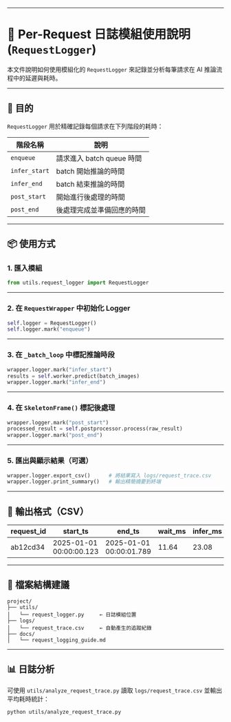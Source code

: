 

---

# 🧾 Per-Request 日誌模組使用說明 (`RequestLogger`)

本文件說明如何使用模組化的 `RequestLogger` 來記錄並分析每筆請求在 AI 推論流程中的延遲與耗時。

---

## 🎯 目的

`RequestLogger` 用於精確記錄每個請求在下列階段的耗時：

| 階段名稱          | 說明                  |
| ------------- | ------------------- |
| `enqueue`     | 請求進入 batch queue 時間 |
| `infer_start` | batch 開始推論的時間       |
| `infer_end`   | batch 結束推論的時間       |
| `post_start`  | 開始進行後處理的時間          |
| `post_end`    | 後處理完成並準備回應的時間       |

---

## 📦 使用方式

### 1. 匯入模組

```python
from utils.request_logger import RequestLogger
```

---

### 2. 在 `RequestWrapper` 中初始化 Logger

```python
self.logger = RequestLogger()
self.logger.mark("enqueue")
```

---

### 3. 在 `_batch_loop` 中標記推論時段

```python
wrapper.logger.mark("infer_start")
results = self.worker.predict(batch_images)
wrapper.logger.mark("infer_end")
```

---

### 4. 在 `SkeletonFrame()` 標記後處理

```python
wrapper.logger.mark("post_start")
processed_result = self.postprocessor.process(raw_result)
wrapper.logger.mark("post_end")
```

---

### 5. 匯出與顯示結果（可選）

```python
wrapper.logger.export_csv()      # 將結果寫入 logs/request_trace.csv
wrapper.logger.print_summary()   # 輸出精簡摘要到終端
```

---

## 🧪 輸出格式（CSV）

| request\_id | start\_ts | end\_ts | wait\_ms | infer\_ms | postprocess\_ms | total\_cycle\_ms |
| ----------- | --------- | ------- | -------- | --------- | --------------- | ---------------- |
| ab12cd34    | 2025-01-01 00:00:00.123 | 2025-01-01 00:00:01.789 | 11.64 | 23.08 | 9.94 | 39.78 |

---

## 📁 檔案結構建議

```
project/
├── utils/
│   └── request_logger.py     ← 日誌模組位置
├── logs/
│   └── request_trace.csv     ← 自動產生的追蹤紀錄
├── docs/
│   └── request_logging_guide.md
```

---

## 📊 日誌分析

可使用 `utils/analyze_request_trace.py` 讀取 `logs/request_trace.csv` 並輸出平均耗時統計：

```bash
python utils/analyze_request_trace.py
```
